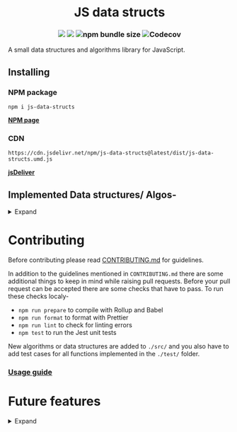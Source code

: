 
<h1 align="center">
JS data structs<br>

</h1>
<h3 align="center">

<img src ="https://img.shields.io/npm/dt/js-data-structs.svg?style=for-the-badge">
<img src ="https://img.shields.io/npm/v/js-data-structs.svg?style=for-the-badge">
<!-- <img alt="jsDelivr hits (npm)" src="https://img.shields.io/jsdelivr/npm/hm/js-data-structs?style=for-the-badge"> -->
<img alt="npm bundle size" src="https://img.shields.io/bundlephobia/min/js-data-structs?style=for-the-badge">
<img alt="Codecov" src="https://img.shields.io/codecov/c/gh/aveek-saha/js-data-structs?style=for-the-badge">
</h3>


A small data structures and algorithms library for JavaScript.

## Installing
### NPM package
`npm i js-data-structs`

[**NPM page**](https://www.npmjs.com/package/js-data-structs)

### CDN
`https://cdn.jsdelivr.net/npm/js-data-structs@latest/dist/js-data-structs.umd.js`

[**jsDeliver**](https://www.jsdelivr.com/package/npm/js-data-structs)

## Implemented Data structures/ Algos-

<details>
<summary>Expand</summary>

- Trees
    - Binary Trees
    - Binary Search Trees
- Stack
- Queue
    - Priority Queue
- Graph 
    - BFS
    - DFS
    - Topological Sort
    - Dijkstra's Algorithm
- Trie
- Power set
- Heap's algorithm (array permutations)
- Linked List
- Heap Sort
    - Max heap
    - Min heap
- Z algorithm (pattern matching)
- N Queens
- LZW
    - Encoding
    - Decoding
- Fisher–Yates shuffle Algorithm
- Binary Search
- Rabin Karp
    
</details>

# Contributing
 
Before contributing please read [CONTRIBUTING.md](https://github.com/Aveek-Saha/js-data-structs/blob/master/CONTRIBUTING.md) for guidelines.
 
In addition to the guidelines mentioned in `CONTRIBUTING.md` there are some additional things to keep in mind while raising pull requests. Before your pull request can be accepted there are some checks that have to pass. To run these checks localy-
 
- `npm run prepare` to compile with Rollup and Babel
- `npm run format` to format with Prettier
- `npm run lint` to check for linting errors
- `npm test` to run the Jest unit tests
 
New algorithms or data structures are added to `./src/` and you also have to add test cases for all functions implemented in the `./test/` folder.


### [Usage guide](https://data-structs.netlify.com/guide/trees.html)


# Future features
<details>
<summary>Expand</summary>

- [x] Minified version

- [x] Linked List
    - [ ] Circular Linked List
    - [ ] Doubly Linked List
- [x] Heapsort
    - [x] Max heap
    - [x] Min heap
- [ ] Suffix trees
- [ ] More Graph algorithms
    - [x] Topological Sort
    - [x] Dijkstra's Algorithm
- [x] LZW
    - [x] Encoding
    - [x] Decoding
</details>